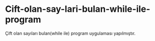 # Cift-olan-say-lari-bulan-while-ile-program
Çift olan sayıları bulan(while ile) program uygulaması yapılmıştır.
